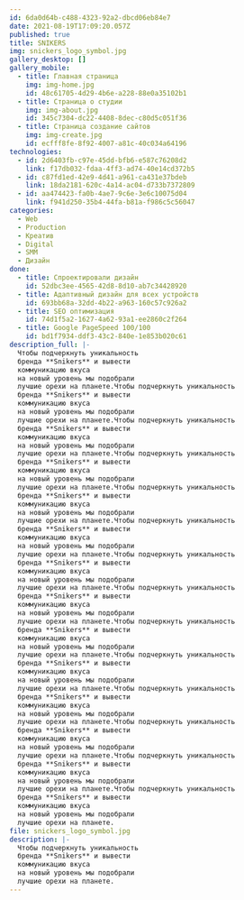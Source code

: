 ```yaml
---
id: 6da0d64b-c488-4323-92a2-dbcd06eb84e7
date: 2021-08-19T17:09:20.057Z
published: true
title: SNIKERS
img: snickers_logo_symbol.jpg
gallery_desktop: []
gallery_mobile:
  - title: Главная страница
    img: img-home.jpg
    id: 48c61705-4d29-4b6e-a228-88e0a35102b1
  - title: Страница о студии
    img: img-about.jpg
    id: 345c7304-dc22-4408-8dec-c80d5c051f36
  - title: Страница создание сайтов
    img: img-create.jpg
    id: ecfff8fe-8f92-4007-a81c-40c034a64196
technologies:
  - id: 2d6403fb-c97e-45dd-bfb6-e587c76208d2
    link: f17db032-fdaa-4ff3-ad74-40e14cd372b5
  - id: c87fd1ed-42e9-4d41-a961-ca431e37bdeb
    link: 18da2181-620c-4a14-ac04-d733b7372809
  - id: aa474423-fa0b-4ae7-9c6e-3e6c10075d04
    link: f941d250-35b4-44fa-b81a-f986c5c56047
categories:
  - Web
  - Production
  - Креатив
  - Digital
  - SMM
  - Дизайн
done:
  - title: Спроектировали дизайн
    id: 52dbc3ee-4565-42d8-8d10-ab7c34428920
  - title: Адаптивный дизайн для всех устройств
    id: 693bb68a-32dd-4b22-a963-160c57c926a2
  - title: SEO оптимизация
    id: 74d1f5a2-1627-4a62-93a1-ee2860c2f264
  - title: Google PageSpeed 100/100
    id: bd1f7934-ddf3-43c2-840e-1e853b020c61
description_full: |-
  Чтобы подчеркнуть уникальность 
  бренда **Snikers** и вывести 
  коммуникацию вкуса 
  на новый уровень мы подобрали 
  лучшие орехи на планете.Чтобы подчеркнуть уникальность 
  бренда **Snikers** и вывести 
  коммуникацию вкуса 
  на новый уровень мы подобрали 
  лучшие орехи на планете.Чтобы подчеркнуть уникальность 
  бренда **Snikers** и вывести 
  коммуникацию вкуса 
  на новый уровень мы подобрали 
  лучшие орехи на планете.Чтобы подчеркнуть уникальность 
  бренда **Snikers** и вывести 
  коммуникацию вкуса 
  на новый уровень мы подобрали 
  лучшие орехи на планете.Чтобы подчеркнуть уникальность 
  бренда **Snikers** и вывести 
  коммуникацию вкуса 
  на новый уровень мы подобрали 
  лучшие орехи на планете.Чтобы подчеркнуть уникальность 
  бренда **Snikers** и вывести 
  коммуникацию вкуса 
  на новый уровень мы подобрали 
  лучшие орехи на планете.Чтобы подчеркнуть уникальность 
  бренда **Snikers** и вывести 
  коммуникацию вкуса 
  на новый уровень мы подобрали 
  лучшие орехи на планете.Чтобы подчеркнуть уникальность 
  бренда **Snikers** и вывести 
  коммуникацию вкуса 
  на новый уровень мы подобрали 
  лучшие орехи на планете.Чтобы подчеркнуть уникальность 
  бренда **Snikers** и вывести 
  коммуникацию вкуса 
  на новый уровень мы подобрали 
  лучшие орехи на планете.Чтобы подчеркнуть уникальность 
  бренда **Snikers** и вывести 
  коммуникацию вкуса 
  на новый уровень мы подобрали 
  лучшие орехи на планете.Чтобы подчеркнуть уникальность 
  бренда **Snikers** и вывести 
  коммуникацию вкуса 
  на новый уровень мы подобрали 
  лучшие орехи на планете.Чтобы подчеркнуть уникальность 
  бренда **Snikers** и вывести 
  коммуникацию вкуса 
  на новый уровень мы подобрали 
  лучшие орехи на планете.Чтобы подчеркнуть уникальность 
  бренда **Snikers** и вывести 
  коммуникацию вкуса 
  на новый уровень мы подобрали 
  лучшие орехи на планете.Чтобы подчеркнуть уникальность 
  бренда **Snikers** и вывести 
  коммуникацию вкуса 
  на новый уровень мы подобрали 
  лучшие орехи на планете.
file: snickers_logo_symbol.jpg
description: |-
  Чтобы подчеркнуть уникальность 
  бренда **Snikers** и вывести 
  коммуникацию вкуса 
  на новый уровень мы подобрали 
  лучшие орехи на планете.
---
```

